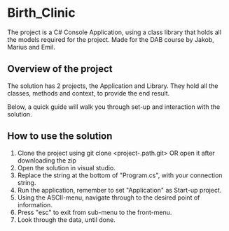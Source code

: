 # Birth_Clinic


The project is a C# Console Application, using a class library that holds all the models required for the project. 
Made for the DAB course by Jakob, Marius and Emil. 

## Overview of the project ## 

The solution has 2 projects, the Application and Library. They hold all the classes, methods and context, to provide the end result. 


Below, a quick guide will walk you through set-up and interaction with the solution.

## How to use the solution ##
1. Clone the project using git clone <project-.path.git> OR open it after downloading the zip
2. Open the solution in visual studio. 
3. Replace the string at the bottom of "Program.cs", with your connection string. 
4. Run the application, remember to set "Application" as Start-up project.
5. Using the ASCII-menu, navigate through to the desired point of information.
6. Press "esc" to exit from sub-menu to the front-menu.
7. Look through the data, until done.
